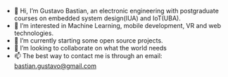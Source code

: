 - 👋 Hi, I’m Gustavo Bastian, an  electronic engineering with postgraduate courses on embedded system design(IUA) and IoT(UBA).
- 👀 I’m interested in Machine Learning, mobile development, VR and web technologies.
- 🌱 I’m currently starting some open source projects.
- 💞️ I’m looking to collaborate on what the world needs
- 📫 The best way to contact me is through an email: bastian.gustavo@gmail.com

<!---
gustavobastian/gustavobastian is a ✨ special ✨ repository because its `README.md` (this file) appears on your GitHub profile.
You can click the Preview link to take a look at your changes.
--->
